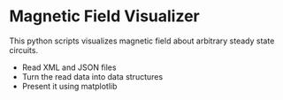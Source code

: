 # Magnetic Field Visualizer

This python scripts visualizes magnetic field about arbitrary steady state circuits.

- Read XML and JSON files
- Turn the read data into data structures
- Present it using matplotlib
